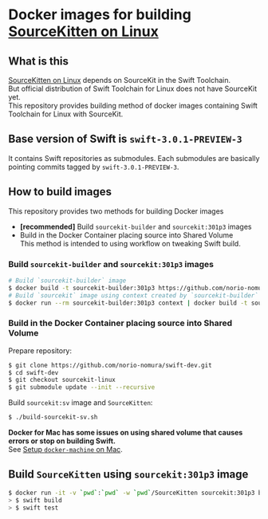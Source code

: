 # Docker images for building [SourceKitten on Linux](https://github.com/jpsim/SourceKitten/pull/223)

## What is this
[SourceKitten on Linux](https://github.com/jpsim/SourceKitten/pull/223) depends on SourceKit in the Swift Toolchain.  
But official distribution of Swift Toolchain for Linux does not have SourceKit yet.   
This repository provides building method of docker images containing Swift Toolchain for Linux with SourceKit.  

## Base version of Swift is `swift-3.0.1-PREVIEW-3`
It contains Swift repositories as submodules. Each submodules are basically pointing commits tagged by `swift-3.0.1-PREVIEW-3`.

## How to build images
This repository provides two methods for building Docker images

- **[recommended]** Build `sourcekit-builder` and `sourcekit:301p3` images
- Build in the Docker Container placing source into Shared Volume  
  This method is intended to using workflow on tweaking Swift build.

### Build `sourcekit-builder` and `sourcekit:301p3` images
```sh
# Build `sourcekit-builder` image
$ docker build -t sourcekit-builder:301p3 https://github.com/norio-nomura/docker-sourcekit-builder.git
# Build `sourcekit` image using context created by `sourcekit-builder`
$ docker run --rm sourcekit-builder:301p3 context | docker build -t sourcekit:301p3 -
```

### Build in the Docker Container placing source into Shared Volume

Prepare repository:
```sh
$ git clone https://github.com/norio-nomura/swift-dev.git
$ cd swift-dev
$ git checkout sourcekit-linux
$ git submodule update --init --recursive
```

Build `sourcekit:sv` image and `SourceKitten`:
```sh
$ ./build-sourcekit-sv.sh
```

**Docker for Mac has some issues on using shared volume that causes errors or stop on building Swift.**  
See [Setup `docker-machine` on Mac](docker-machine-on-mac.md).

## Build `SourceKitten` using `sourcekit:301p3` image
```sh
$ docker run -it -v `pwd`:`pwd` -w `pwd`/SourceKitten sourcekit:301p3 bash
> $ swift build
> $ swift test
```
